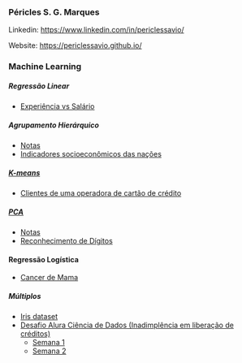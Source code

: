 ### Péricles S. G. Marques

Linkedin: https://www.linkedin.com/in/periclessavio/

Website: https://periclessavio.github.io/



### Machine Learning

##### Regressão Linear
 - [Experiência vs Salário](Outros/experiencia_vs_salario.ipynb)


##### Agrupamento Hierárquico
- [Notas](MBA%20em%20Data%20Science%20e%20Analytics/Agrupamento%20Hier%C3%A1rquico/notas_alunos.ipynb)
- [Indicadores socioeconômicos das nações](MBA%20em%20Data%20Science%20e%20Analytics/Agrupamento%20Hier%C3%A1rquico/indicadores_socioeconomicos_paises.ipynb)


##### [K-means](MBA%20em%20Data%20Science%20e%20Analytics/K-means/README.md)
- [Clientes de uma operadora de cartão de crédito](MBA%20em%20Data%20Science%20e%20Analytics/K-means/cartao_de_credito.ipynb)


##### [PCA](MBA%20em%20Data%20Science%20e%20Analytics/PCA/README.md)
- [Notas](MBA%20em%20Data%20Science%20e%20Analytics/PCA/notas.ipynb)
- [Reconhecimento de Dígitos](MBA%20em%20Data%20Science%20e%20Analytics/PCA/digitos.ipynb)


#### Regressão Logística
- [Cancer de Mama](MBA%20em%20Data%20Science%20e%20Analytics/Regressão%20Logística/cancer_mama.ipynb)


##### Múltiplos
 - [Iris dataset](Outros/iris_dataset.ipynb)
 - [Desafio Alura Ciência de Dados (Inadimplência em liberação de créditos)](https://github.com/PericlesSavio/Jupyter_Notebook/tree/main/Desafio%20Alura)
    - [Semana 1](Desafio%20Alura/semana_1.ipynb)
    - [Semana 2](Desafio%20Alura/semana_2.ipynb)